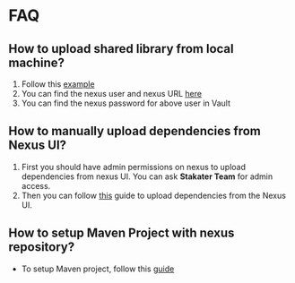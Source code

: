 # FAQ

## How to upload shared library from local machine?

1. Follow this [example](https://github.com/stakater-lab/java-utility-jar-test)
2. You can find the nexus user and nexus URL [here](./routes.md)
3. You can find the nexus password for above user in Vault

## How to manually upload dependencies from Nexus UI?

1. First you should have admin permissions on nexus to upload dependencies from nexus UI. You can ask **Stakater Team** for admin access.
2. Then you can follow [this](https://help.sonatype.com/repomanager3/user-interface/uploading-components) guide to upload dependencies from the Nexus UI.

## How to setup Maven Project with nexus repository?

- To setup Maven project, follow this [guide](./maven-setup.md)
